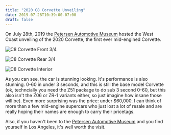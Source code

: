 ```yaml
---
title: "2020 C8 Corvette Unveiling"
date: 2019-07-28T10:39:00-07:00
draft: false
---
```


On July 28th, 2019 the [Petersen Automotive Museum](https://www.petersen.org/ "Petersen Automotive Museum") hosted the West Coast unveiling of the 2020 Corvette, the first ever mid-engined Corvette.

![C8 Corvette Front 3/4](/images/IMG_1485.jpg)
  
![C8 Corvette Rear 3/4](/images/IMG_1489.jpg)
  
![C8 Corvette Interior](/images/IMG_1491.jpg)

As you can see, the car is stunning looking. It's performance is also stunning. 0-60 in under 3 seconds, and this is still the base model Corvette (ok, techncially you need the Z51 package to do sub 3 second 0-60, but this also isn't the Z06 or ZR-1 variants either, so just imagine how insane those will be). Even more surprising was the price: under $60,000. I can think of more than a few mid-engine supercars who just lost a lot of resale and are really hoping their names are enough to carry their pricetags.

Also, if you haven't been to the [Petersen Automotive Museum](https://www.petersen.org/ "Petersen Automotive Museum") and you find yourself in Los Angeles, it's well worth the visit.
